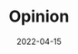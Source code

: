 ---
title: "Opinion"
date: 2022-04-15
description: Opinion Blogs
menu:
  sidebar:
    name: Opinion Blogs
    identifier: Opinion-Blogs
    weight: 100
---